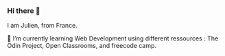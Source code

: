 ### Hi there 👋
I am Julien, from France. 

🌱 I’m currently learning Web Development using different ressources : The Odin Project, Open Classrooms, and freecode camp.

<!--
**julienkrm/julienkrm** is a ✨ _special_ ✨ repository because its `README.md` (this file) appears on your GitHub profile.
Here are some ideas to get you started:

- 🔭 I’m currently working on ...
- 👯 I’m looking to collaborate on ...
- 🤔 I’m looking for help with ...
- 💬 Ask me about ...
- 📫 How to reach me: ...
- 😄 Pronouns: ...
- ⚡ Fun fact: ...
-->
